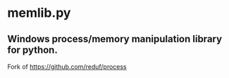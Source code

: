 # memlib.py
## Windows process/memory manipulation library for python.

Fork of https://github.com/reduf/process